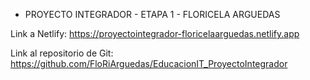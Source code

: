 * PROYECTO INTEGRADOR - ETAPA 1 - FLORICELA ARGUEDAS

Link a Netlify: https://proyectointegrador-floricelaarguedas.netlify.app

Link al repositorio de Git: https://github.com/FloRiArguedas/EducacionIT_ProyectoIntegrador